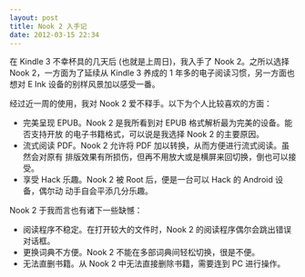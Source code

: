 ```yaml
---
layout: post
title: Nook 2 入手记
date: 2012-03-15 22:34
---
```


在 Kindle 3 不幸杯具的几天后 (也就是上周日)，我入手了 Nook 2。之所以选择 Nook
2，一方面为了延续从 Kindle 3 养成的 1 年多的电子阅读习惯，另一方面也想对 E Ink
设备的别样风景加以感受一番。<!-- more -->

经过近一周的使用，我对 Nook 2 爱不释手。以下为个人比较喜欢的方面：

+ 完美呈现 EPUB。Nook 2 是我所看到对 EPUB 格式解析最为完美的设备。能否支持开放
  的电子书籍格式，可以说是我选择 Nook 2 的主要原因。
+ 流式阅读 PDF。Nook 2 允许将 PDF 加以转换，从而方便进行流式阅读。虽然会对原有
  排版效果有所损伤，但再不用放大或是横屏来回切换，倒也可以接受。
+ 享受 Hack 乐趣。Nook 2 被 Root 后，便是一台可以 Hack 的 Android 设备，偶尔动
  动手自会平添几分乐趣。

Nook 2 于我而言也有诸下一些缺憾：

+ 阅读程序不稳定。在打开较大的文件时，Nook 2 的阅读程序偶尔会跳出错误对话框。
+ 更换词典不方便。Nook 2 不能在多部词典间轻松切换，很是不便。
+ 无法直删书籍。从 Nook 2 中无法直接删除书籍，需要连到 PC 进行操作。
